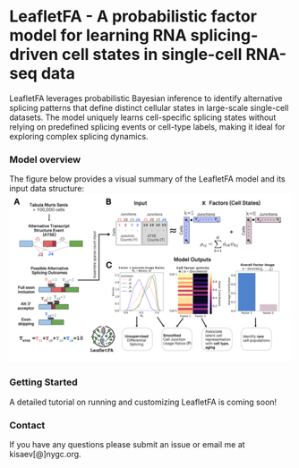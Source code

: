 # LeafletFA - A probabilistic factor model for learning RNA splicing-driven cell states in single-cell RNA-seq data
LeafletFA leverages probabilistic Bayesian inference to identify alternative splicing patterns that define distinct cellular states in large-scale single-cell datasets. The model uniquely learns cell-specific splicing states without relying on predefined splicing events or cell-type labels, making it ideal for exploring complex splicing dynamics.

### Model overview 
The figure below provides a visual summary of the LeafletFA model and its input data structure:
<img src="./FIGURE1_FULL.jpg" alt="Figure 1" width="800"/>

### Getting Started
A detailed tutorial on running and customizing LeafletFA is coming soon!

### Contact
If you have any questions please submit an issue or email me at kisaev[@]nygc.org. 
